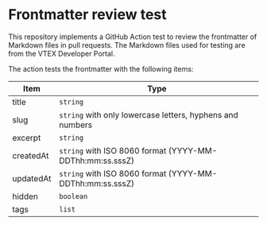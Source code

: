 # Frontmatter review test

This repository implements a GitHub Action test to review the frontmatter of Markdown files in pull requests. The Markdown files used for testing are from the VTEX Developer Portal.

The action tests the frontmatter with the following items:

|Item|Type|
|-|-|
|title|`string`|
|slug|`string` with only lowercase letters, hyphens and numbers|
|excerpt|`string`|
|createdAt|`string` with ISO 8060 format (YYYY-MM-DDThh:mm:ss.sssZ)|
|updatedAt|`string` with ISO 8060 format (YYYY-MM-DDThh:mm:ss.sssZ)|
|hidden|`boolean`|
|tags|`list`|
